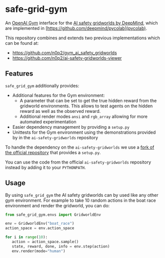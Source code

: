 # safe-grid-gym

An [OpenAI Gym](https://github.com/openai/gym) interface for the [AI safety gridworlds by DeepMind](https://github.com/deepmind/ai-safety-gridworlds), which are implemented in [https://github.com/deepmind/pycolab](pycolab).


This repository combines and extends two previous implementations which can be found at:
   - https://github.com/n0p2/gym_ai_safety_gridworlds
   - https://github.com/n0p2/ai-safety-gridworlds-viewer

## Features

`safe_grid_gym` additionally provides:
   - Additional features for the Gym environment:
      - A parameter that can be set to get the true hidden reward from the gridworld environments. This allows to test agents on the hidden reward as well as the observed reward.
      - Additional render modes `ansi` and `rgb_array` allowing for more automated experimentation
   - Easier dependency management by providing a `setup.py`
   - Unittests for the Gym environment using the demonstrations provided by in the `ai-safety-gridworlds` repository

To handle the dependency on the `ai-safety-gridworlds` we use a [fork of the official repository](https://github.com/jvmancuso/ai-safety-gridworlds) that provides a `setup.py`.

You can use the code from the official `ai-safety-gridworlds` repository instead by adding it to your `PYTHONPATH`.

## Usage

By using `safe_grid_gym` the AI safety gridworlds can by used like any other gym environment. For example to take 10 random actions in the boat race environment and render the gridworld, you can do:

```python
from safe_grid_gym.envs import GridworldEnv

env = GridworldEnv("boat_race")
action_space = env.action_space

for i in range(10):
   action = action_space.sample()
   state, reward, done, info = env.step(action)
   env.render(mode="human")
```
